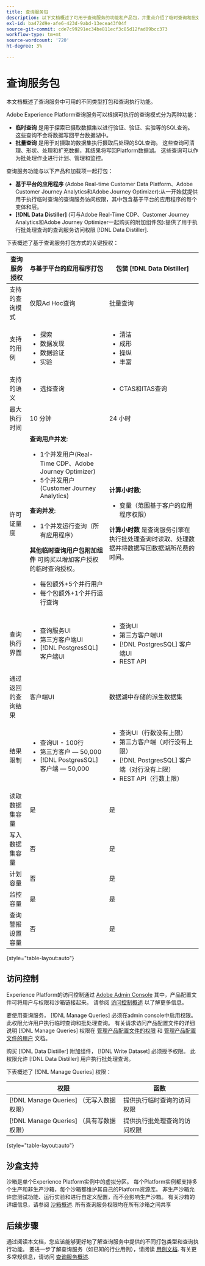 ```yaml
---
title: 查询服务包
description: 以下文档概述了可用于查询服务的功能和产品包，并重点介绍了临时查询和批处理查询之间的差异。
exl-id: ba472d9e-afe6-423d-9abd-13ecea43f04f
source-git-commit: cde7c99291ec34be811ecf3c85d12fad09bcc373
workflow-type: tm+mt
source-wordcount: '720'
ht-degree: 3%

---
```


# 查询服务包

本文档概述了查询服务中可用的不同类型打包和查询执行功能。

Adobe Experience Platform查询服务可以根据可执行的查询模式分为两种功能：

- **临时查询** 是用于探索已摄取数据集以进行验证、验证、实验等的SQL查询。 这些查询不会将数据写回平台数据湖中。
- **批量查询** 是用于对摄取的数据集执行摄取后处理的SQL查询。 这些查询可清理、形状、处理和扩充数据，其结果将写回Platform数据湖。 这些查询可以作为批处理作业进行计划、管理和监控。

查询服务功能与以下产品和加载项一起打包：

- **基于平台的应用程序** (Adobe Real-time Customer Data Platform、Adobe Customer Journey Analytics和Adobe Journey Optimizer):从一开始就提供用于执行临时查询的查询服务访问权限，其中包含基于平台的应用程序的每个变体和层。
- **[!DNL Data Distiller]** (可与Adobe Real-Time CDP、Customer Journey Analytics和Adobe Journey Optimizer一起购买的附加组件包):提供了用于执行批处理查询的查询服务访问权限 [!DNL Data Distiller].

下表概述了基于查询服务打包方式的关键授权：

| 查询服务授权 | 与基于平台的应用程序打包 | 包装 [!DNL Data Distiller] |
|---|---|---|
| 支持的查询模式 | 仅限Ad Hoc查询 | 批量查询 |
| 支持的用例 | <ul><li>探&#x200B;索</li><li>数据发&#x200B;现</li><li>数据验证</li><li>实验</li></ul> | <ul><li>清洁</li><li>成形</li><li>操纵</li><li>丰富</li></ul> |
| 支持的语义 | <ul><li>选择查询</li></ul> | <ul><li>CTAS和ITAS查询</li></ul> |
| 最大执行时间 | 10 分钟 | 24 小时 |
| 许可证量度 | **查询用户并发**: <ul><li>1个并发用户(Real-Time CDP、Adobe Journey Optimizer&#x200B;)</li><li>5个并发用户(Customer Journey Analytics&#x200B;)</li></ul> **查询并发**: <ul><li>1个并发运行查询（所有应用程序）&#x200B;</li></ul> **其他临时查询用户包附加组件** 可购买以增加客户授权的临时查询授权。 <ul><li>每包额外+5个并行用户</li><li>每个包额外+1个并行运行查询</li></ul> | **计算小时数**: <ul><li>变量（范围基于客户的应用程序权限）</li></ul> **计算小时数** 是查询服务引擎在执行批处理查询时读取、处理数据并将数据写回数据湖所花费的时间。 |
| 查询执行界面 | <ul><li>查询服务UI</li><li>第三方客户端UI</li><li>[!DNL PostgresSQL] 客户端UI</li></ul> | <ul><li>查询UI </li><li>第三方客户端UI</li><li>[!DNL PostgresSQL] 客户端UI</li><li>REST API</li></ul> |
| 通过返回的查询结果 | 客户端UI | 数据湖中存储的派生数据集 |
| 结果限制 | <ul><li>查询UI - 100行</li><li>第三方客户 — 50,000</li><li>[!DNL PostgresSQL] 客户端 — 50,000</li></ul> | <ul><li>查询UI（行数没有上限）</li><li>第三方客户端（对行没有上限）</li><li>[!DNL PostgresSQL] 客户端（对行没有上限）</li><li>REST API（行数上限）</li></ul> |
| 读取数据集容量 | 是 | 是 |
| 写入数据集容量 | 否 | 是 |
| 计划容量 | 否 | 是 |
| 监控容量 | 是 | 是 |
| 查询警报设置容量 | 否 | 是 |

{style=&quot;table-layout:auto&quot;}

## 访问控制

Experience Platform的访问控制通过 [Adobe Admin Console](https://adminconsole.adobe.com/) 其中，产品配置文件可将用户与权限和沙箱链接起来。 请参阅 [访问控制概述](../access-control/home.md) 以了解更多信息。

要使用查询服务， [!DNL Manage Queries] 必须在admin console中启用权限。 此权限允许用户执行临时查询和批处理查询。 有关请求访问产品配置文件的详细说明 [!DNL Manage Queries] 权限在 [管理产品配置文件的权限](../access-control/ui/permissions.md) 和 [管理产品配置文件的用户](../access-control/ui/users.md) 文档。

购买 [!DNL Data Distiller] 附加组件， [!DNL Write Dataset] 必须授予权限。 此权限允许 [!DNL Data Distiller] 用户执行批处理查询。

下表概述了 [!DNL Manage Queries] 权限：

| 权限 | 函数 |
|---|---|
| [!DNL Manage Queries] （无写入数据权限） | 提供执行临时查询的访问权限 |
| [!DNL Manage Queries] （具有写数据权限） | 提供执行批处理查询的访问权限 |

{style=&quot;table-layout:auto&quot;}

## 沙盒支持

沙箱是单个Experience Platform实例中的虚拟分区。 每个Platform实例都支持多个生产和非生产沙箱，每个沙箱都维护其自己的Platform资源库。 非生产沙箱允许您测试功能、运行实验和进行自定义配置，而不会影响生产沙箱。 有关沙箱的详细信息，请参阅 [沙箱概述](../sandboxes/home.md). 所有查询服务权限均在所有沙箱之间共享

## 后续步骤

通过阅读本文档，您应该能够更好地了解查询服务中提供的不同打包类型和查询执行功能。 要进一步了解查询服务（如已知的行业用例），请阅读 [用例文档](./use-cases/abandoned-browse.md). 有关更多常规信息，请访问 [查询服务概述](./home.md).
